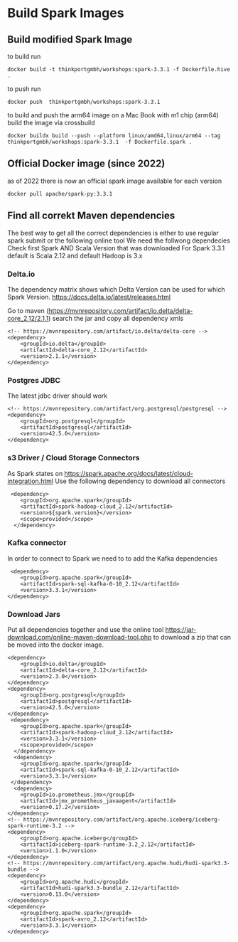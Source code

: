 # Build Spark Images

## Build modified Spark Image

to build run

```
docker build -t thinkportgmbh/workshops:spark-3.3.1 -f Dockerfile.hive .
```

to push run

```
docker push  thinkportgmbh/workshops:spark-3.3.1
```

to build and push the arm64 image on a Mac Book with m1 chip (arm64) build the image via crossbuild

```
docker buildx build --push --platform linux/amd64,linux/arm64 --tag thinkportgmbh/workshops:spark-3.3.1  -f Dockerfile.spark .
```

## Official Docker image (since 2022)

as of 2022 there is now an official spark image available for each version

```
docker pull apache/spark-py:3.3.1
```

## Find all correkt Maven dependencies

The best way to get all the correct dependencies is either to use regular spark submit or the following online tool
We need the follwong dependecies
Check first Spark AND Scala Version that was downloaded
For Spark 3.3.1 default is Scala 2.12 and default Hadoop is 3.x

### Delta.io

The dependency matrix shows which Delta Version can be used for which Spark Version.
https://docs.delta.io/latest/releases.html

Go to maven (https://mvnrepository.com/artifact/io.delta/delta-core_2.12/2.1.1) search the jar and copy all dependency xmls

```
<!-- https://mvnrepository.com/artifact/io.delta/delta-core -->
<dependency>
    <groupId>io.delta</groupId>
    <artifactId>delta-core_2.12</artifactId>
    <version>2.1.1</version>
</dependency>

```

### Postgres JDBC

The latest jdbc driver should work

```
<!-- https://mvnrepository.com/artifact/org.postgresql/postgresql -->
<dependency>
    <groupId>org.postgresql</groupId>
    <artifactId>postgresql</artifactId>
    <version>42.5.0</version>
</dependency>
```

### s3 Driver / Cloud Storage Connectors

As Spark states on https://spark.apache.org/docs/latest/cloud-integration.html
Use the following dependency to download all
connectors

```
 <dependency>
    <groupId>org.apache.spark</groupId>
    <artifactId>spark-hadoop-cloud_2.12</artifactId>
    <version>${spark.version}</version>
    <scope>provided</scope>
  </dependency>
```

### Kafka connector

In order to connect to Spark we need to to add the Kafka dependencies

```
 <dependency>
    <groupId>org.apache.spark</groupId>
    <artifactId>spark-sql-kafka-0-10_2.12</artifactId>
    <version>3.3.1</version>
</dependency>
```

### Download Jars

Put all dependencies together and use the online tool https://jar-download.com/online-maven-download-tool.php
to download a zip that can be moved into the docker image.

```
<dependency>
    <groupId>io.delta</groupId>
    <artifactId>delta-core_2.12</artifactId>
    <version>2.3.0</version>
</dependency>
<dependency>
    <groupId>org.postgresql</groupId>
    <artifactId>postgresql</artifactId>
    <version>42.5.0</version>
</dependency>
 <dependency>
    <groupId>org.apache.spark</groupId>
    <artifactId>spark-hadoop-cloud_2.12</artifactId>
    <version>3.3.1</version>
    <scope>provided</scope>
  </dependency>
  <dependency>
    <groupId>org.apache.spark</groupId>
    <artifactId>spark-sql-kafka-0-10_2.12</artifactId>
    <version>3.3.1</version>
 </dependency>
  <dependency>
    <groupId>io.prometheus.jmx</groupId>
    <artifactId>jmx_prometheus_javaagent</artifactId>
    <version>0.17.2</version>
</dependency>
<!-- https://mvnrepository.com/artifact/org.apache.iceberg/iceberg-spark-runtime-3.2 -->
<dependency>
    <groupId>org.apache.iceberg</groupId>
    <artifactId>iceberg-spark-runtime-3.2_2.12</artifactId>
    <version>1.1.0</version>
</dependency>
<!-- https://mvnrepository.com/artifact/org.apache.hudi/hudi-spark3.3-bundle -->
<dependency>
    <groupId>org.apache.hudi</groupId>
    <artifactId>hudi-spark3.3-bundle_2.12</artifactId>
    <version>0.13.0</version>
</dependency>
<dependency>
    <groupId>org.apache.spark</groupId>
    <artifactId>spark-avro_2.12</artifactId>
    <version>3.3.1</version>
</dependency>
```
